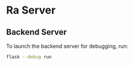# Ra Server

## Backend Server

To launch the backend server for debugging, run:
```sh
flask --debug run
```